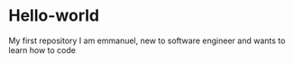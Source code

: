 # Hello-world
My first repository
I am emmanuel, new to software engineer and wants to learn how to code
